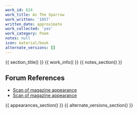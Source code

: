 ```yaml
---
work_id: 624
work_title: As The Sparrow
work_written: '1957'
written_date: approximate
work_collected: 'yes'
work_category: Poem
notes: null
icon: material/book
alternate_versions: []
---
```


{{ section_title() }}
{{ work_info() }}
{{ notes_section() }}
## Forum References
- [Scan of magazine appearance](https://bukowskiforum.com/threads/poem-for-personnel-managers-as-the-sparrow-quixote-13-1957.2070/)
- [Scan of magazine appearance](https://bukowskiforum.com/threads/the-mt-alverno-review-as-the-sparrow-1971.12229/)

{{ appearances_section() }}
{{ alternate_versions_section() }}
